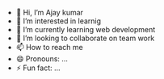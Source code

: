 - 👋 Hi, I’m Ajay kumar
- 👀 I’m interested in learnig
- 🌱 I’m currently learning web development
- 💞️ I’m looking to collaborate on team work
- 📫 How to reach me 
- 😄 Pronouns: ...
- ⚡ Fun fact: ...

<!---
Ajaykumar25627/Ajaykumar25627 is a ✨ special ✨ repository because its `README.md` (this file) appears on your GitHub profile.
You can click the Preview link to take a look at your changes.
--->

